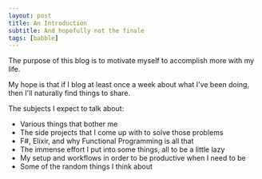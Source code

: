 ```yaml
---
layout: post
title: An Introduction
subtitle: And hopefully not the finale
tags: [babble]
---
```


The purpose of this blog is to motivate myself to accomplish more with my life.

My hope is that if I blog at least once a week about what I've been doing, then I'll naturally find things to share.

The subjects I expect to talk about:
- Various things that bother me
- The side projects that I come up with to solve those problems
- F#, Elixir, and why Functional Programming is all that
- The immense effort I put into some things, all to be a little lazy
- My setup and workflows in order to be productive when I need to be
- Some of the random things I think about
